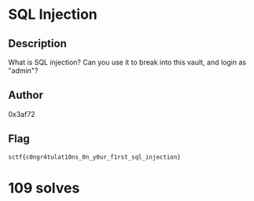 # SQL Injection

## Description

What is SQL injection? Can you use it to break into this vault, and login as "admin"?

## Author

0x3af72

## Flag

`sctf{c0ngr4tulat10ns_0n_y0ur_f1rst_sql_injection}`

# 109 solves
